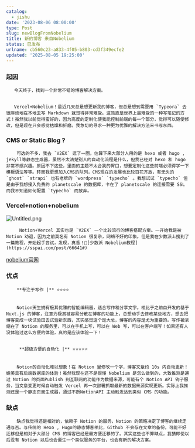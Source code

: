 ```yaml
---
catalog:
  - jishu
date: '2023-08-06 08:00:00'
type: Post
slug: newBlogFromNobelium
title: 新的博客 来自Nobelium
status: 已发布
urlname: cb560c23-a833-4f05-b803-cd3f349ecfe2
updated: '2025-08-05 19:25:00'
---
```


### 起因


       今天终于，找到一个非常不错的博客解决方案。


       Vercel+Nobelium！最近几天总是想更新我的博客，但总是想到需要用 `Typeora` 去很麻烦地在本地去写 Markdown 就觉得非常难受。这简直是世界上最难受的一种写笔记的方式！虽然我以前觉得蛮好的，因为高度的定制化使我能控制前端的每一个部分，觉得可以随便修改，但是现在只会感觉枯燥和折磨。我急切的寻求一种更为优雅的解决方法来书写东西。


### CMS or Static Blog ?


        可选的不多，我去 `V2EX` 逛了一圈，估算下来大部分人用的是 hexo 或者 hugo , jekyll等静态生成器，虽然不太清楚别人的自动化流程是什么，但我已经对 hexo 和 hugo 非常不感兴趣。原因不下这些，里面的主题不太合我的胃口，想要定制化这些前端必须得学一下模板语法等等。转而我更想加入CMS的队列，CMS现在的发展也比较百花齐放，有无头的 `ghost` `strapi` 也有老牌的 `wordpress` `typecho` 。我想试试 `typecho` 但是由于我想接入免费的 planetscale 的数据库，卡在了 planetscale 的连接需要 SSL 而我不知道如何配置 `typecho` 而放弃。


### Vercel+notion+nobelium


![Untitled.png](https://prod-files-secure.s3.us-west-2.amazonaws.com/ed141b76-e4f4-4030-b3c9-9f8f9925cc4f/0ecc86b3-acdd-477f-ab59-852a7f533d4c/Untitled.png?X-Amz-Algorithm=AWS4-HMAC-SHA256&X-Amz-Content-Sha256=UNSIGNED-PAYLOAD&X-Amz-Credential=ASIAZI2LB466YVVDDKHG%2F20250926%2Fus-west-2%2Fs3%2Faws4_request&X-Amz-Date=20250926T132554Z&X-Amz-Expires=3600&X-Amz-Security-Token=IQoJb3JpZ2luX2VjEAUaCXVzLXdlc3QtMiJGMEQCIHO3hEugr%2BWSzSWddjviyyt3hc3QU844SpBF64zHNe6hAiA9O5FFXirQGQ%2F%2B%2B09RgScZBGtQ0IIVfHEBmF7P2Wni2iqIBAiO%2F%2F%2F%2F%2F%2F%2F%2F%2F%2F8BEAAaDDYzNzQyMzE4MzgwNSIMk1X7QjmgWJuNBZr8KtwDd35gDawBDFYRfOW4OO1qQkkHzgD%2BczkihIIDdxTAU0xtYHs8KfsStKLHbjk2FkcCVd4nOWIO9Ore7iQfiYHiOZY5drStxcRPtSKSN%2Bsj5CZKgoGDqRtze%2BiCZV%2FtdYxxE9SmE34kdPWto%2B7m6Tac8m1M%2FlY1TaE9AdM0kUJeQGM%2BundRXfLwFjNJY%2BECmmPLqCyiuN0IbdfB5mIftIBtMWq3Z3D9W0KZmzEBd%2FCkyVor1kKWk5o3ZxgnrrJyUBqwrMZe6FofW6Qsv37UGl5Fy343VLWM4x2MqFXeHpa8yB5OlkFK6jISblBMwp1Zq48sPlIzo9U0plWaWXD9gAg34%2BDDuTsuMyB5iRaXnTXRbeEhG46qe8qkMfPY7TfXdvZxkCV8uMh%2B%2BW2POsUx2eCSA2PTAltm9i06sDK97tdDdx2nWAp2hPdsawabTSmHR%2BZWjXLvfIL2m7%2Br7UT4ftj7YgMM52AShq5rAQIsw5kDi3YxGvAx2qUfShyh5qh2iAvKHpj8l5oRm95bY72SKBHgGd0nsHptcTvRMvmh23lRQisEoXHn48RbEfxJiVWEylXTE%2FkMdw7ofHDBx%2Bgq4buFuEY9ol3cyOv4MVKR%2BuE95u9Dnhu92hLAPVYREIww5ZPaxgY6pgF1oab4MRZG7RvjikhJxEOe1b6CTTz6PWDxkQQ6CvUuImc3pDv32fV8sKSI1FVyk5HQp%2BtwOGqrDylvi3k9pLKNNR1Iug0mGDxrYcceuUEjS57nsFw6zNpDdpmxQVU8uBnGDfCbU2y71APYDZVt0meSO2O4xCBkkxgWJmenuulXr8UQp1YVG1EfFzAjawMJr9GnR6YbF55f%2F66DPoeIhkPyouS2CPzK&X-Amz-Signature=38370f73f16c367a70cd5fd2ba961e85d88de75a9e10a052f315a52b45d71a17&X-Amz-SignedHeaders=host&x-amz-checksum-mode=ENABLED&x-id=GetObject)


         Notion+Vercel 其实也是 `V2EX` 一个比较流行的博客搭配方案。一开始我是被 Notion 劝退，因为之前莫名有 Notion 很复杂，网络不好的印象。但是我在少数派上搜到了一篇教程，开始起手尝试，发现，真香！🔗[少数派 Nobelium教程](https://sspai.com/post/66641#) 


[nobelium官网](https://nobelium.js.org/)


### 优点


        **专注于写作 |** ⭐⭐⭐⭐


        Notion天生拥有极其优雅的智能编辑器，适合写作和分享文字。相比于之前自开发的基于Nuxt.js 的博客，注意力极其被容易分散在博客的功能上，总想动手去修改某些地方，想去把博客变成一块试验田去试验新东西，其实感觉这个是大忌，博客的内容是尤为重要的。写作被浓缩在了 Notion 的服务里，可以在手机上写，可以在 Web 写，可以在客户端写！如果还有人没体验过这么方便的体验，真的是应该体验一下！


         **超级方便的自动化 |** ⭐⭐⭐⭐⭐


        Notion的自动化难以想象！在 Notion 里修改一个字，博客文章约 10s 内自动更新！媲美具有后端数据库的体验！虽然我现在还不是很懂 Nobelium 是怎么做到的，大致推测是通过 Notion 的页面Publish 到互联网的功能作为数据来源，可能有个 Notion API 钩子服务，当文章变更时候自动触发 Vercel 再一次部署抓取最新的数据来源实现更新。实际上我推测还是一个静态页面生成器，通过不断NotionAPI 主动触发达到类似 CMS 的功能。


### 缺点


        缺点我觉得还是相对的，依赖于 Notion 的服务，Notion 的策略决定了博客的继续走通与否。与传统的 Hexo , Hugo的静态博客相比，Github 不会存在文章的备份，可能不好迁移但是相对于大部分 CMS 的博客已经是最方便迁移的了。其实这些也不算缺点，我猜即使以后没有 Notion 以后也会诞生一个类似服务的平台，也会有新的解决方案。


